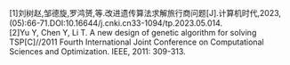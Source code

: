 [1]刘树赵,邹德旋,罗鸿赟,等.改进遗传算法求解旅行商问题[J].计算机时代,2023,(05):66-71.DOI:10.16644/j.cnki.cn33-1094/tp.2023.05.014.  
[2]Yu Y, Chen Y, Li T. A new design of genetic algorithm for solving TSP[C]//2011 Fourth International Joint Conference on Computational Sciences and Optimization. IEEE, 2011: 309-313.

